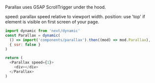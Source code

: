 Parallax uses GSAP ScrollTrigger under the hood.

speed: parallax speed relative to viewport width.
position: use 'top' if element is visible on first screen of your page.

```javascript
import dynamic from 'next/dynamic'
const Parallax = dynamic(
  () => import('components/parallax').then((mod) => mod.Parallax),
  { ssr: false }
)

return (
  <Parallax speed={1}>
    <div></div>
  </Parallax>
)
```

